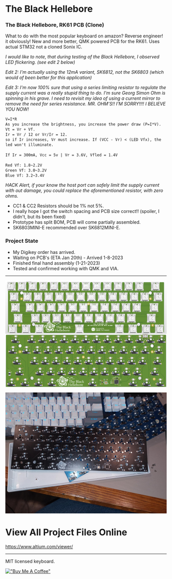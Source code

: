 
# The Black Hellebore

### The Black Hellebore, RK61 PCB (Clone)

What to do with the most popular keyboard on amazon? Reverse engineer! it obviously! New and more better, QMK powered PCB for the RK61. Uses actual STM32 not a cloned Sonix IC.
 
*I would like to note, that during testing of the Black Hellebore, I observed LED flickering. (see edit 2 below)*

*Edit 2: I'm actually using the 12mA variant, SK6812, not the SK6803 (which would of been better for this application)*

*Edit 3: I'm now 100% sure that using a series limiting resistor to regulate the supply current was a really stupid thing to do. I'm sure Georg Simon Ohm is spinning in his grave. I need to revisit my idea of using a current mirror to remove the need for series resistance. MR. OHM'S!! I'M SORRY!!!! I BELIEVE YOU NOW!*
~~~
V=I*R
As you increase the brightness, you increase the power draw (P=I*V).
Vt = Vr + Vf.
Ir = Vr / 12 or Vr/Ir = 12. 
so if Ir increases, Vr must increase. If (VCC - Vr) < (LED Vfx), the led won't illuminate.

If Ir = 300mA, Vcc = 5v | Vr = 3.6V, Vfled = 1.4V

Red Vf: 1.8~2.2V  
Green Vf: 3.0~3.2V  
Blue Vf: 3.2~3.4V 
~~~

*HACK Alert, if your know the host port can safely limit the supply current with out damage, you could replace the aforementioned resistor, with zero ohms.*

* CC1 & CC2 Resistors should be 1% not 5%.
* I really hope I got the switch spacing and PCB size correct!! (spoiler, I didn't, but its been fixed)
* Prototype has split BOM, PCB will come partially assembled.
* SK6803MINI-E recommended over SK6812MINI-E.

### Project State

* My Digikey order has arrived.
* Waiting on PCB's (ETA Jan 20th) - Arrived 1-8-2023
* Finished final hand assembly (1-21-2023)
* Tested and confirmed working with QMK and VIA.
---


![Alt text](/src/PCB.png)

![Alt text](/src/ProjectPics/img003.jpeg)
 
# View All Project Files Online
 
https://www.altium.com/viewer/

---
 
MIT licensed keyboard.

[!["Buy Me A Coffee"](https://www.buymeacoffee.com/assets/img/custom_images/orange_img.png)](https://www.buymeacoffee.com/mccardlema3)
